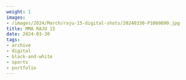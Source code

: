 ```yaml
---
weight: 1
images:
- /images/2024/March/raju-15-digital-shots/20240330-P1060090.jpg
title: MMA RAJU 15
date: 2024-03-30
tags:
- archive
- digital
- black-and-white
- sports
- portfolio
---
```

